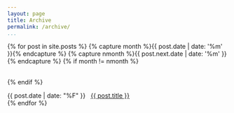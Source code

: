 ```yaml
---
layout: page  
title: Archive  
permalink: /archive/  
...
```


{% for post in site.posts %}
{% capture month %}{{ post.date | date: '%m' }}{% endcapture %}
{% capture nmonth %}{{ post.next.date | date: '%m' }}{% endcapture %}
{% if month != nmonth %}<div>&nbsp;</div>{% endif %}
<div>{{ post.date | date: "%F" }}&nbsp;&nbsp;&nbsp;<a href="{{ post.url }}">{{ post.title }}</a></div>
{% endfor %}
